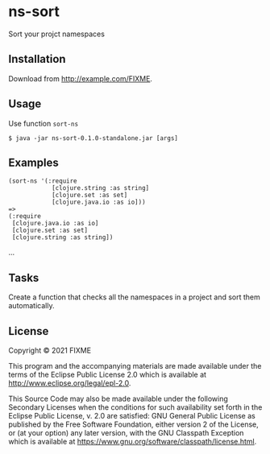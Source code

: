 # ns-sort

Sort your projct namespaces

## Installation

Download from http://example.com/FIXME.

## Usage

Use function `sort-ns`

    $ java -jar ns-sort-0.1.0-standalone.jar [args]

## Examples

```
(sort-ns '(:require
            [clojure.string :as string]
            [clojure.set :as set]
            [clojure.java.io :as io]))
=>
(:require
 [clojure.java.io :as io]
 [clojure.set :as set]
 [clojure.string :as string])
 ```

...

## Tasks

Create a function that checks all the namespaces in a project
and sort them automatically.

## License

Copyright © 2021 FIXME

This program and the accompanying materials are made available under the
terms of the Eclipse Public License 2.0 which is available at
http://www.eclipse.org/legal/epl-2.0.

This Source Code may also be made available under the following Secondary
Licenses when the conditions for such availability set forth in the Eclipse
Public License, v. 2.0 are satisfied: GNU General Public License as published by
the Free Software Foundation, either version 2 of the License, or (at your
option) any later version, with the GNU Classpath Exception which is available
at https://www.gnu.org/software/classpath/license.html.
